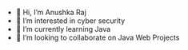 - 👋 Hi, I’m Anushka Raj
- 👀 I’m interested in cyber security
- 🌱 I’m currently learning Java
- 💞️ I’m looking to collaborate on Java Web Projects

